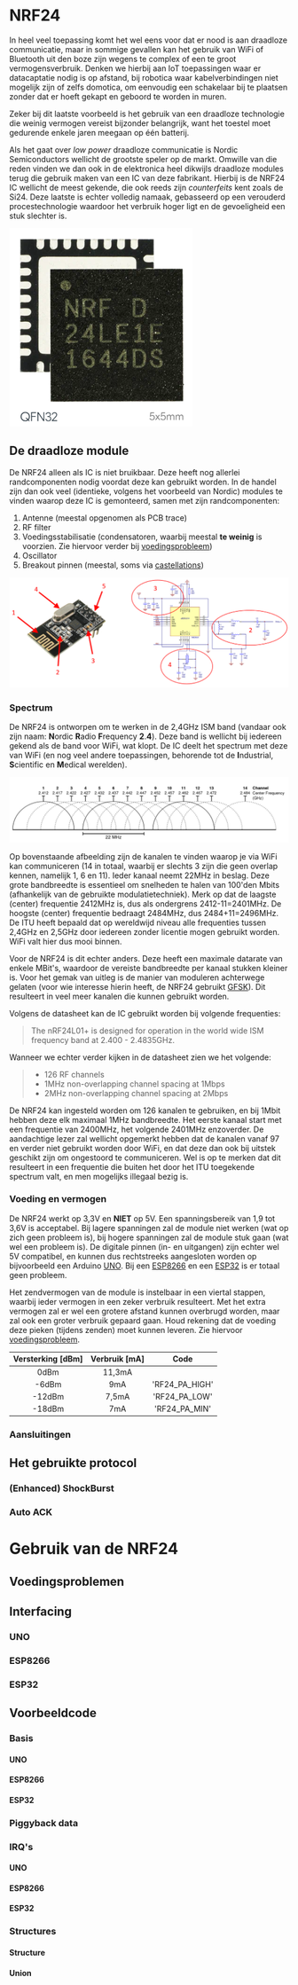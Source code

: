 # NRF24

In heel veel toepassing komt het wel eens voor dat er nood is aan draadloze communicatie, maar in sommige gevallen kan het gebruik van WiFi of Bluetooth uit den boze zijn wegens te complex of een te groot vermogensverbruik. Denken we hierbij aan IoT toepassingen waar er datacaptatie nodig is op afstand, bij robotica waar kabelverbindingen niet mogelijk zijn of zelfs domotica, om eenvoudig een schakelaar bij te plaatsen zonder dat er hoeft gekapt en geboord te worden in muren. 

Zeker bij dit laatste voorbeeld is het gebruik van een draadloze technologie die weinig vermogen vereist bijzonder belangrijk, want het toestel moet gedurende enkele jaren meegaan op één batterij. 

Als het gaat over _low power_ draadloze communicatie is Nordic Semiconductors wellicht de grootste speler op de markt. Omwille van die reden vinden we dan ook in de elektronica heel dikwijls draadloze modules terug die gebruik maken van een IC van deze fabrikant. Hierbij is de NRF24 IC wellicht de meest gekende, die ook reeds zijn _counterfeits_ kent zoals de Si24. Deze laatste is echter volledig namaak, gebasseerd op een verouderd procestechnologie waardoor het verbruik hoger ligt en de gevoeligheid een stuk slechter is.

![NRF24 IC](./assets/nrf24_ic.png)

## De draadloze module

De NRF24 alleen als IC is niet bruikbaar. Deze heeft nog allerlei randcomponenten nodig voordat deze kan gebruikt worden. In de handel zijn dan ook veel (identieke, volgens het voorbeeld van Nordic) modules te vinden waarop deze IC is gemonteerd, samen met zijn randcomponenten:
1. Antenne (meestal opgenomen als PCB trace)
1. RF filter
1. Voedingsstabilisatie (condensatoren, waarbij meestal __te weinig__ is voorzien. Zie hiervoor verder bij [voedingsprobleem](#voedingsprobleem))
1. Oscillator
1. Breakout pinnen (meestal, soms via [castellations](https://www.eurocircuits.com/blog/castellations-on-a-pcb/))

![NRF24 randcomponenten](./assets/nrf24_components.png)

### Spectrum

De NRF24 is ontworpen om te werken in de 2,4GHz ISM band (vandaar ook zijn naam: **N**ordic **R**adio **F**requency **2**.**4**). Deze band is wellicht bij iedereen gekend als de band voor WiFi, wat klopt. De IC deelt het spectrum met deze van WiFi (en nog veel andere toepassingen, behorende tot de **I**ndustrial, **S**cientific en **M**edical werelden). 

![WiFi spectrum](./assets/wifi_channels.png)

Op bovenstaande afbeelding zijn de kanalen te vinden waarop je via WiFi kan communiceren (14 in totaal, waarbij er slechts 3 zijn die geen overlap kennen, namelijk 1, 6 en 11). Ieder kanaal neemt 22MHz in beslag. Deze grote bandbreedte is essentieel om snelheden te halen van 100'den Mbits (afhankelijk van de gebruikte modulatietechniek). Merk op dat de laagste (center) frequentie 2412MHz is, dus als ondergrens 2412-11=2401MHz. De hoogste (center) frequentie bedraagt 2484MHz, dus 2484+11=2496MHz. De ITU heeft  bepaald dat op wereldwijd niveau alle frequenties tussen 2,4GHz en 2,5GHz door iedereen zonder licentie mogen gebruikt worden. WiFi valt hier dus mooi binnen.

Voor de NRF24 is dit echter anders. Deze heeft een maximale datarate van enkele MBit's, waardoor de vereiste bandbreedte per kanaal stukken kleiner is. Voor het gemak van uitleg is de manier van moduleren achterwege gelaten (voor wie interesse hierin heeft, de NRF24 gebruikt [GFSK](https://en.wikipedia.org/wiki/Frequency-shift_keying#Gaussian_frequency-shift_keying)). Dit resulteert in veel meer kanalen die kunnen gebruikt worden.

Volgens de datasheet kan de IC gebruikt worden bij volgende frequenties:

> The nRF24L01+ is designed for operation in the world wide ISM frequency band at 2.400 - 2.4835GHz.

Wanneer we echter verder kijken in de datasheet zien we het volgende:

> * 126 RF channels
> * 1MHz non-overlapping channel spacing at 1Mbps
> * 2MHz non-overlapping channel spacing at 2Mbps

De NRF24 kan ingesteld worden om 126 kanalen te gebruiken, en bij 1Mbit hebben deze elk maximaal 1MHz bandbreedte. Het eerste kanaal start met een frequentie van 2400MHz, het volgende 2401MHz enzoverder. De aandachtige lezer zal wellicht opgemerkt hebben dat de kanalen vanaf 97 en verder niet gebruikt worden door WiFi, en dat deze dan ook bij uitstek geschikt zijn om ongestoord te communiceren. Wel is op te merken dat dit resulteert in een frequentie die buiten het door het ITU toegekende spectrum valt, en men mogelijks illegaal bezig is.

### Voeding en vermogen

De NRF24 werkt op 3,3V en **NIET** op 5V. Een spanningsbereik van 1,9 tot 3,6V is acceptabel. Bij lagere spanningen zal de module niet werken (wat op zich geen probleem is), bij hogere spanningen zal de module stuk gaan (wat wel een probleem is). De digitale pinnen (in- en uitgangen) zijn echter wel 5V compatibel, en kunnen dus rechtstreeks aangesloten worden op bijvoorbeeld een Arduino [UNO](#uno). Bij een [ESP8266](#esp8266) en een [ESP32](#esp32) is er totaal geen probleem.

Het zendvermogen van de module is instelbaar in een viertal stappen, waarbij ieder vermogen in een zeker verbruik resulteert. Met het extra vermogen zal er wel een grotere afstand kunnen overbrugd worden, maar zal ook een groter verbruik gepaard gaan. Houd rekening dat de voeding deze pieken (tijdens zenden) moet kunnen leveren. Zie hiervoor [voedingsprobleem](#voedingsprobleem).

| Versterking [dBm] | Verbruik [mA] | Code  |
| :---------------: | :-----------: | :----:|
| 0dBm | 11,3mA |   | 'RF24_PA_MAX'
| -6dBm | 9mA |  'RF24_PA_HIGH' |
| -12dBm | 7,5mA |  'RF24_PA_LOW' |
| -18dBm | 7mA |  'RF24_PA_MIN' |

### Aansluitingen

## Het gebruikte protocol

### (Enhanced) ShockBurst

### Auto ACK

# Gebruik van de NRF24

## Voedingsproblemen

## Interfacing

### UNO

### ESP8266

### ESP32

## Voorbeeldcode

### Basis

#### UNO

#### ESP8266

#### ESP32

### Piggyback data

### IRQ's

#### UNO

#### ESP8266

#### ESP32

### Structures

#### Structure

#### Union
